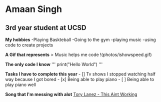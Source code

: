 # Amaan Singh

## 3rd year student at UCSD

**My hobbies**
    -Playing Baskteball
    -Going to the gym
    -playing music
    -using code to create projects

**A Gif that represents**
    > Music helps me code
    !(photos/ishowspeed.gif)

**The only code I know**
'''
print("Hello World")
'''

**Tasks I have to complete this year**
    - [] Tv shows I stopped watching half way because I got bored
    - [x] Being able to play piano
    - [ ] Being able to play piano well

**Song that I'm messing with alot**
    [Tory Lanez - This Aint Working](https://www.youtube.com/watch?v=g2mMBXaxmVo)

